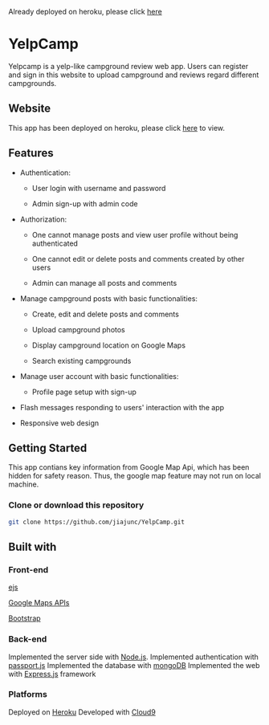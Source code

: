 
Already deployed on heroku, please click [here](https://jiajun-yelpcamp.herokuapp.com/campgrounds)




# YelpCamp

Yelpcamp is a yelp-like campground review web app. Users can register and sign in this website to upload campground and reviews regard different campgrounds.


## Website

This app has been deployed on heroku, please click [here](https://yelpcamp--demo.herokuapp.com/) to view.

## Features

* Authentication:
  
  * User login with username and password

  * Admin sign-up with admin code

* Authorization:

  * One cannot manage posts and view user profile without being authenticated

  * One cannot edit or delete posts and comments created by other users

  * Admin can manage all posts and comments

* Manage campground posts with basic functionalities:

  * Create, edit and delete posts and comments

  * Upload campground photos

  * Display campground location on Google Maps
  
  * Search existing campgrounds

* Manage user account with basic functionalities:

  * Profile page setup with sign-up

* Flash messages responding to users' interaction with the app

* Responsive web design

 
## Getting Started

This app contians key information from Google Map Api, which has been hidden for safety reason. Thus, the google map feature may not run on local machine.

### Clone or download this repository

```sh
git clone https://github.com/jiajunc/YelpCamp.git
```


## Built with

### Front-end

[ejs](http://ejs.co/)

[Google Maps APIs](https://developers.google.com/maps/)

[Bootstrap](https://getbootstrap.com/docs/3.3/)

### Back-end

Implemented the server side with [Node.js](https://github.com/expressjs/session#express-session).
Implemented authentication with [passport.js](http://www.passportjs.org/)
Implemented the database with [mongoDB](https://www.mongodb.com/)
Implemented the web with [Express.js](https://github.com/expressjs/session#express-session) framework

### Platforms
Deployed on [Heroku](https://www.heroku.com/)
Developed with [Cloud9](https://aws.amazon.com/cloud9/?origin=c9io)
